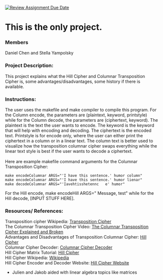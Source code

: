 [![Review Assignment Due Date](https://classroom.github.com/assets/deadline-readme-button-22041afd0340ce965d47ae6ef1cefeee28c7c493a6346c4f15d667ab976d596c.svg)](https://classroom.github.com/a/am3xLbu5)
# This is the only project.
 
### Members

Daniel Chen and Stella Yampolsky
       
### Project Description:

This project explains what the Hill Cipher and Columnar Transposition Cipher is, some advantages/disadvantages, some history if there is available. 
  
### Instructions:

The user uses the makefile and make compiler to compile this program. For the Column encode, the parameters are (plaintext, keyword, printstyle) while for the Column decode, the parameters are (ciphertext, keyword). The plaintext is the text the user wants to encode. The keyword is the keyword that will help with encoding and decoding. The ciphertext is the encoded text. Printstyle is for encode only, where the user can either print the ciphertext in a column or in a linear text. The column text is better used to visualize how the transposition columnar cipher swaps everything while the linear text style is best if the user wants to decode a ciphertext.  
</br>
Here are example makefile command arguments for the Columnar Transposition Cipher:
```
make encodeColumnar ARGS="'I have this sentence.' humor column"
make encodeColumnar ARGS="'I have this sentence.' humor lienar"
make decodeColumnar ARGS="'Iavehtisshetennc   e' humor"
```

For the Hill encode, 
make encodeHill ARGS=" Message, test"
while for the Hill decode, [INPUT STUFF HERE].


### Resources/ References:

Transposition cipher Wikipedia: [Transposition Cipher](https://en.wikipedia.org/wiki/Transposition_cipher)</br>
The Columnar Transposition Cipher Video: [The Columnar Transposition Cipher Explained and Broken](https://www.youtube.com/watch?v=FM50lnSC51c)</br>
Advantages and Disadvantages of Transposition Columnar Cipher: [Hill Cipher](https://prezi.com/tzjqqlhkkvxf/columnar-transposition/)</br>
Columnar Cipher Decoder: [Columnar Cipher Decoder](https://www.dcode.fr/columnar-transposition-cipher)</br>
Hill Cipher Matrix Tutorial: [Hill Cipher](https://massey.limfinity.com/207/hillcipher.pdf)</br>
Hill Cipher Wikipedia: [Wikipedia](https://en.wikipedia.org/wiki/Hill_cipher)</br>
Hill Cipher Encoder and Decoder Website: [Hill Cipher Website](https://massey.limfinity.com/207/hillcipher.php)
* Julien and Jakob aided with linear algebra topics like matrices
